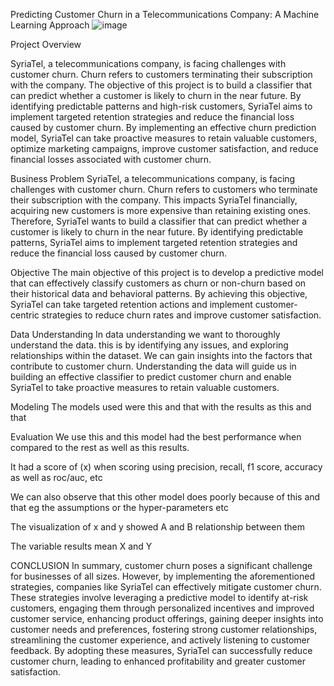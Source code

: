Predicting Customer Churn in a Telecommunications Company: A Machine Learning Approach
![image](https://github.com/nyokabi-w/Phase-3-project/assets/70520367/ce7119f5-e55c-4af1-9488-2052a6ef6d28)

Project Overview

SyriaTel, a telecommunications company, is facing challenges with customer churn. Churn refers to customers terminating their subscription with the company. The objective of this project is to build a classifier that can predict whether a customer is likely to churn in the near future. By identifying predictable patterns and high-risk customers, SyriaTel aims to implement targeted retention strategies and reduce the financial loss caused by customer churn. By implementing an effective churn prediction model, SyriaTel can take proactive measures to retain valuable customers, optimize marketing campaigns, improve customer satisfaction, and reduce financial losses associated with customer churn.

Business Problem
SyriaTel, a telecommunications company, is facing challenges with customer churn. Churn refers to customers who terminate their subscription with the company. This impacts SyriaTel financially, acquiring new customers is more expensive than retaining existing ones. Therefore, SyriaTel wants to build a classifier that can predict whether a customer is likely to churn in the near future. By identifying predictable patterns, SyriaTel aims to implement targeted retention strategies and reduce the financial loss caused by customer churn.

Objective
The main objective of this project is to develop a predictive model that can effectively classify customers as churn or non-churn based on their historical data and behavioral patterns. By achieving this objective, SyriaTel can take targeted retention actions and implement customer-centric strategies to reduce churn rates and improve customer satisfaction.

Data Understanding
In data understanding we want to thoroughly understand the data. this is by identifying any issues, and exploring relationships within the dataset. We can gain insights into the factors that contribute to customer churn. Understanding the data will guide us in building an effective classifier to predict customer churn and enable SyriaTel to take proactive measures to retain valuable customers.

Modeling
The models used were this and that with the results as this and that

Evaluation
We use this and this model had the best performance when compared to the rest as well as this results.

It had a score of (x) when scoring using precision, recall, f1 score, accuracy as well as roc/auc, 
 etc

We can also observe that this other model does poorly because of this and that eg the assumptions or the hyper-parameters etc

The visualization of x and y showed A and B relationship between them

The variable results mean X and Y

CONCLUSION
In summary, customer churn poses a significant challenge for businesses of all sizes. However, by implementing the aforementioned strategies, companies like SyriaTel can effectively mitigate customer churn. These strategies involve leveraging a predictive model to identify at-risk customers, engaging them through personalized incentives and improved customer service, enhancing product offerings, gaining deeper insights into customer needs and preferences, fostering strong customer relationships, streamlining the customer experience, and actively listening to customer feedback. By adopting these measures, SyriaTel can successfully reduce customer churn, leading to enhanced profitability and greater customer satisfaction.
